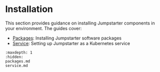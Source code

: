 # Installation

This section provides guidance on installing Jumpstarter components in your
environment. The guides cover:

- [Packages](packages.md): Installing Jumpstarter software packages
- [Service](service.md): Setting up Jumpstarter as a Kubernetes service

```{toctree}
:maxdepth: 1
:hidden:
packages.md
service.md
```
